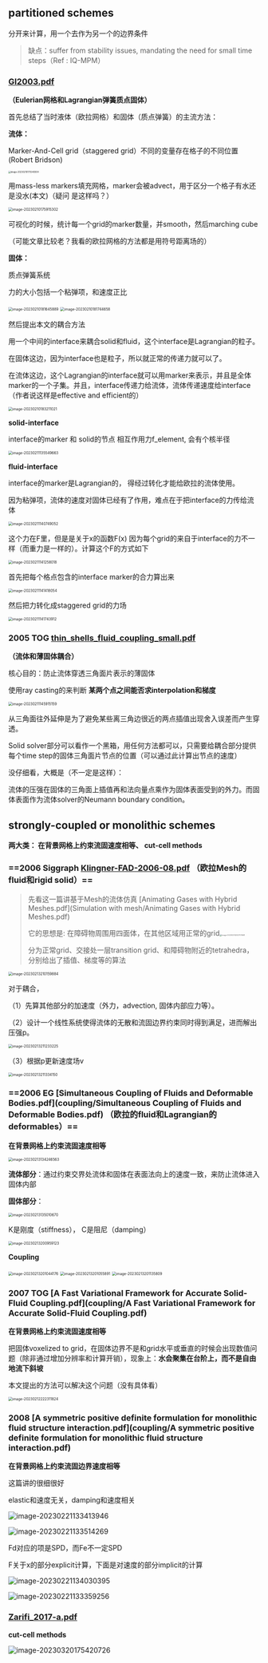 ## partitioned schemes

分开来计算，用一个去作为另一个的边界条件

>  缺点：suffer from stability issues, mandating the need for small time steps（Ref : IQ-MPM）

###  [GI2003.pdf](coupling/GI2003.pdf) 

**（Eulerian网格和Lagrangian弹簧质点固体）**	

首先总结了当时液体（欧拉网格）和固体（质点弹簧）的主流方法：

**流体：**

Marker-And-Cell grid（staggered grid）不同的变量存在格子的不同位置(Robert Bridson)

<img src="/Volumes/disk2/notebooks/Papers/assets/image-20230210175540004.png" alt="image-20230210175540004" style="zoom:30%;" />

 用mass-less markers填充网格，marker会被advect，用于区分一个格子有水还是没水(本文)（疑问 是这样吗？）

<img src="/Volumes/disk2/notebooks/Papers/assets/image-20230210175915302.png" alt="image-20230210175915302" style="zoom:50%;" />

可视化的时候，统计每一个grid的marker数量，并smooth，然后marching cube

（可能文章比较老？我看的欧拉网格的方法都是用符号距离场的）

**固体：**

质点弹簧系统

力的大小包括一个粘弹项，和速度正比

<img src="/Volumes/disk2/notebooks/Papers/assets/image-20230210181645889.png" alt="image-20230210181645889" style="zoom:50%;" />

<img src="/Volumes/disk2/notebooks/Papers/assets/image-20230210181744658.png" alt="image-20230210181744658" style="zoom:50%;" />

然后提出本文的耦合方法

用一个中间的interface来耦合solid和fluid，这个interface是Lagrangian的粒子。

在固体这边，因为interface也是粒子，所以就正常的传递力就可以了。

在流体这边，这个Lagrangian的interface就可以用marker来表示，并且是全体marker的一个子集。并且，interface传递力给流体，流体传递速度给interface（作者说这样是effective and efficient的）

<img src="/Volumes/disk2/notebooks/Papers/assets/image-20230210183211021.png" alt="image-20230210183211021" style="zoom:50%;" />	

**solid-interface**

interface的marker 和 solid的节点 相互作用力f_element, 会有个核半径

<img src="/Volumes/disk2/notebooks/Papers/assets/image-20230211135549663.png" alt="image-20230211135549663" style="zoom:50%;" />

**fluid-interface**

interface的marker是Lagrangian的， 得经过转化才能给欧拉的流体使用。

因为粘弹项，流体的速度对固体已经有了作用，难点在于把interface的力传给流体

<img src="/Volumes/disk2/notebooks/Papers/assets/image-20230211140749052.png" alt="image-20230211140749052" style="zoom:50%;" />

这个力在F里，但是是关于x的函数F(x) 因为每个grid的来自于interface的力不一样（而重力是一样的）。计算这个F的方式如下

<img src="/Volumes/disk2/notebooks/Papers/assets/image-20230211141258018.png" alt="image-20230211141258018" style="zoom:50%;" />

首先把每个格点包含的interface marker的合力算出来

<img src="/Volumes/disk2/notebooks/Papers/assets/image-20230211141418054.png" alt="image-20230211141418054" style="zoom:50%;" />

然后把力转化成staggered grid的力场

<img src="/Volumes/disk2/notebooks/Papers/assets/image-20230211141743912.png" alt="image-20230211141743912" style="zoom:50%;" />

### 2005 TOG [thin_shells_fluid_coupling_small.pdf](coupling/thin_shells_fluid_coupling_small.pdf) 

**（流体和薄固体耦合）**

核心目的：防止流体穿透三角面片表示的薄固体

使用ray casting的来判断 **某两个点之间能否求interpolation和梯度** 

<img src="/Volumes/disk2/notebooks/Papers/assets/image-20230211145915159.png" alt="image-20230211145915159" style="zoom:50%;" />

从三角面往外延伸是为了避免某些离三角边很近的两点插值出现舍入误差而产生穿透。



Solid solver部分可以看作一个黑箱，用任何方法都可以，只需要给耦合部分提供每个time step的固体三角面片节点的位置（可以通过此计算出节点的速度）

没仔细看，大概是（不一定是这样）：

流体的压强在固体的三角面上插值再和法向量点乘作为固体表面受到的外力。而固体表面作为流体solver的Neumann boundary condition。



## strongly-coupled or monolithic schemes

**两大类： 在背景网格上约束流固速度相等、 cut-cell methods**



### ==2006 Siggraph [Klingner-FAD-2006-08.pdf](coupling/Klingner-FAD-2006-08.pdf) （欧拉Mesh的fluid和rigid solid）==

>  先看这一篇讲基于Mesh的流体仿真 [Animating Gases with Hybrid Meshes.pdf](Simulation with mesh/Animating Gases with Hybrid Meshes.pdf) 
>
> 它的思想是: 在障碍物周围用四面体，在其他区域用正常的grid<img src="/Volumes/disk2/notebooks/Papers/assets/image-20230213202701568.png" alt="image-20230213202701568" style="zoom:25%;" />
>
> 分为正常grid、交接处一层transition grid、和障碍物附近的tetrahedra， 分别给出了插值、梯度等的算法

<img src="/Volumes/disk2/notebooks/Papers/assets/image-20230213210159884.png" alt="image-20230213210159884" style="zoom:50%;" />



对于耦合，

（1）先算其他部分的加速度（外力，advection, 固体内部应力等）。

（2）设计一个线性系统使得流体的无散和流固边界约束同时得到满足，进而解出压强p。



<img src="/Volumes/disk2/notebooks/Papers/assets/image-20230213211233225.png" alt="image-20230213211233225" style="zoom:50%;" />

（3）根据p更新速度场v

<img src="/Volumes/disk2/notebooks/Papers/assets/image-20230213211334150.png" alt="image-20230213211334150" style="zoom:50%;" />

###  ==2006 EG [Simultaneous Coupling of Fluids and Deformable Bodies.pdf](coupling/Simultaneous Coupling of Fluids and Deformable Bodies.pdf) （欧拉的fluid和Lagrangian的deformables）==

**在背景网格上约束流固速度相等**

<img src="/Volumes/disk2/notebooks/Papers/assets/image-20230213134246563.png" alt="image-20230213134246563" style="zoom:50%;" />







**流体部分**：通过约束交界处流体和固体在表面法向上的速度一致，来防止流体进入固体内部

**固体部分**：

<img src="/Volumes/disk2/notebooks/Papers/assets/image-20230213135010670.png" alt="image-20230213135010670" style="zoom:50%;" />

K是刚度（stiffness）， C是阻尼（damping）

<img src="/Volumes/disk2/notebooks/Papers/assets/image-20230213200959123.png" alt="image-20230213200959123" style="zoom:50%;" />

**Coupling**

<img src="/Volumes/disk2/notebooks/Papers/assets/image-20230213201044176.png" alt="image-20230213201044176" style="zoom:50%;" />

<img src="/Volumes/disk2/notebooks/Papers/assets/image-20230213201055891.png" alt="image-20230213201055891" style="zoom:50%;" />

<img src="/Volumes/disk2/notebooks/Papers/assets/image-20230213201135809.png" alt="image-20230213201135809" style="zoom:50%;" />

### 2007 TOG  [A Fast Variational Framework for Accurate Solid-Fluid Coupling.pdf](coupling/A Fast Variational Framework for Accurate Solid-Fluid Coupling.pdf) 

**在背景网格上约束流固速度相等**

把固体voxelized to grid，在固体边界不是和grid水平或垂直的时候会出现数值问题（除非通过增加分辨率和计算开销），现象上：**水会聚集在台阶上，而不是自由地流下斜坡**

本文提出的方法可以解决这个问题（没有具体看）

<img src="/Volumes/disk2/notebooks/Papers/assets/image-20230212222311824.png" alt="image-20230212222311824" style="zoom:50%;" />



### 2008 [A symmetric positive definite formulation for monolithic fluid structure interaction.pdf](coupling/A symmetric positive definite formulation for monolithic fluid structure interaction.pdf) 

**在背景网格上约束流固边界速度相等**

这篇讲的很细很好

elastic和速度无关，damping和速度相关

![image-20230221133413946](assets/image-20230221133413946.png)

![image-20230221133514269](assets/image-20230221133514269.png)

Fd对应的项是SPD，而Fe不一定SPD

F关于x的部分explicit计算，下面是对速度的部分implicit的计算

![image-20230221134030395](assets/image-20230221134030395.png)



![image-20230221133359256](assets/image-20230221133359256.png)





###  [Zarifi_2017-a.pdf](coupling/Zarifi_2017-a.pdf) 

**cut-cell methods**

![image-20230320175420726](assets/image-20230320175420726.png)